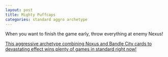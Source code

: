 ```yaml
---
layout: post
title: Mighty Puffcaps
categories: standard aggro archetype
---
```


When you want to finish the game early, throw everything at enemy Nexus!

[This aggressive archetype combining Noxus and Bandle City cards to devastating effect wins plenty of games in standard right now!](https://lor.gg/archetype/7179/statistics)
